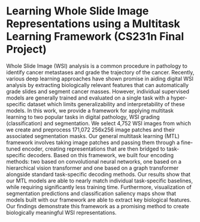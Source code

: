 # Learning Whole Slide Image Representations using a Multitask Learning Framework (CS231n Final Project)

Whole Slide Image (WSI) analysis is a common procedure in pathology to identify cancer metastases and grade the trajectory of the cancer. Recently, various deep learning approaches have shown promise in aiding digital WSI analysis by extracting biologically relevant features that can automatically grade slides and segment cancer masses. However, individual supervised models are generally trained and evaluated on a single task with a hyper-specific dataset which limits generalizability and interpretability of these models. In this work, we provide a framework for applying multitask learning to two popular tasks in digital pathology, WSI grading (classification) and segmentation. We select 4,752 WSI images from which we create and preprocess 171,072 256x256 image patches and their associated segmentation masks. Our general multitask learning (MTL) framework involves taking image patches and passing them through a fine-tuned encoder, creating representations that are then bridged to task-specific decoders. Based on this framework, we built four encoding methods: two based on convolutional neural networks, one based on a hierarchical vision transformer and one based on a graph transformer alongside standard task-specific decoding methods. Our results show that our MTL models are able to nearly match individual task-specific baselines, while requiring significantly less training time. Furthermore, visualization of segmentation predictions and classification saliency maps show that models built with our framework are able to extract key biological features. Our findings demonstrate this framework as a promising method to create biologically meaningful WSI representations. 
